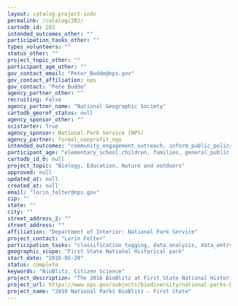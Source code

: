 ```yaml
---
layout: catalog-project-indv
permalink: /catalog/282/
cartodb_id: 282
intended_outcomes_other: ""
participation_tasks_other: ""
types_volunteers: ""
status_other: ""
project_topic_other: ""
participant_age_other: ""
gov_contact_email: "Peter_Budde@nps.gov"
gov_contact_affiliation: nps
gov_contact: "Pete Budde"
agency_partner_other: ""
recruiting: False
agency_partner_name: "National Geographic Society"
cartodb_georef_status: null
agency_sponsor_other: ""
scistarter: True
agency_sponsor: National Park Service (NPS)
agency_partner: formal_nonprofit_ngo
intended_outcomes: "community_engagement_outreach, inform_public_policy, io_education, operational_integration_use, research_advancement"
participant_age: "elementary_school_children, families, general_public, middle_school_children, targeted_group, teens"
cartodb_id_0: null
project_topic: "Biology, Education, Nature and outdoors"
approved: null
updated_at: null
created_at: null
email: "lorin_felter@nps.gov"
zip: ""
state: ""
city: ""
street_address_2: ""
street_address: ""
affiliation: "Department of Interior: National Park Service"
project_contact: "Lorin Felter"
participation_tasks: "classification_tagging, data_analysis, data_entry, finding_entities, identification, learning, observation, site_selection_description, specimen_sample_collection"
geographic_scope: "First State National Historical park"
start_date: "2016-05-20"
status: complete
keywords: "BioBlitz, Citizen Science"
project_description: "The 2016 BioBlitz at First State National Historical Park will be a showcase event for the Northeast Region. The focus will be on identifying organisms in as many taxonomic groups in the newly established park."
project_url: https://www.nps.gov/subjects/biodiversity/national-parks-bioblitz.htm
project_name: "2016 National Parks BioBlitz - First State"
---
```

